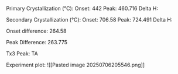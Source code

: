 Primary Crystallization (°C):
	Onset: 442
	Peak: 460.716
	Delta H:
	
Secondary Crystallization  (°C):
	Onset: 706.58
	Peak: 724.491
	Delta H:
	
Onset difference: 264.58

Peak Difference: 263.775

Tx3 Peak: TA

Experiment plot:
![[Pasted image 20250706205546.png]]